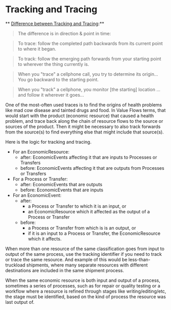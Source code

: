 # Tracking and Tracing

** [Difference between Tracking and Tracing](http://ell.stackexchange.com/questions/34391/difference-between-track-and-trace):**

> The difference is in direction & point in time:

> To trace: follow the completed path backwards from its current point to where it began.

> To track: follow the emerging path forwards from your starting point to wherever the thing currently is.

> When you "trace" a cellphone call, you try to determine its origin... You go backward to the starting point.

> When you "track" a cellphone, you monitor [the starting] location ... and follow it wherever it goes...

One of the most-often used traces is to find the origins of health problems like mad cow disease and tainted drugs and food. In Value Flows terms, that would start with the product (economic resource) that caused a health problem, and trace back along the chain of resource flows to the source or sources of the product.  Then it might be necessary to also track forwards from the source(s) to find everything else that might include that source(s).

Here is the logic for tracking and tracing.

* For an EconomicResource:
    * after: EconomicEvents affecting it that are inputs to Processes or Transfers
    * before: EconomicEvents affecting it that are outputs from Processes or Transfers
* For a Process or Transfer:
    * after: EconomicEvents that are outputs
    * before: EconomicEvents that are inputs
* For an EconomicEvent:
    * after: 
        * a Process or Transfer to which it is an input, or
        * an EconomicResource which it affected as the output of a Process or Transfer
    * before:
        * a Process or Transfer from which is is an output, or
        * if it is an input to a Process or Transfer, the EconomicResource which it affects.

When more than one resource of the same classification goes from input to output of the same process, use the tracking identifier if you need to track or trace the same resource. And example of this would be less-than-truckload shipments, where many separate resources with different destinations are included in the same shipment process.

When the same economic resource is both input and output of a process, sometimes a series of processes, such as for repair or quality testing or a workflow where a resource is refined through stages like writing/editing/etc, the stage must be identified, based on the kind of process the resource was last output of.
